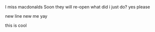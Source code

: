 I miss macdonalds
Soon they will re-open
what did i just do?
yes please

 new line new me yay

 this is cool
